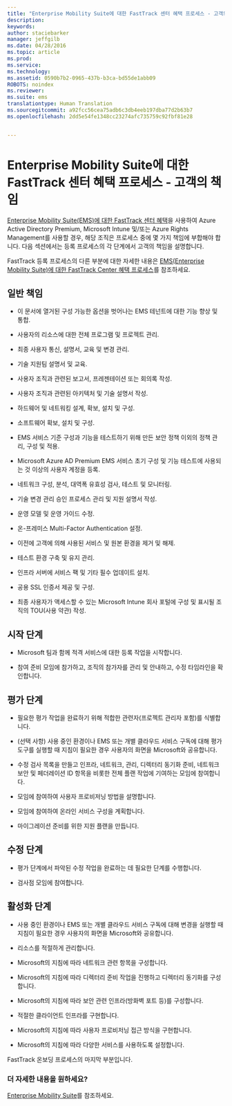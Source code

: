 ```yaml
---
title: "Enterprise Mobility Suite에 대한 FastTrack 센터 혜택 프로세스 - 고객의 책임"
description: 
keywords: 
author: staciebarker
manager: jeffgilb
ms.date: 04/28/2016
ms.topic: article
ms.prod: 
ms.service: 
ms.technology: 
ms.assetid: 0590b7b2-0965-437b-b3ca-bd55de1abb09
ROBOTS: noindex
ms.reviewer: 
ms.suite: ems
translationtype: Human Translation
ms.sourcegitcommit: a92fcc56cea75adb6c3db4eeb197dba77d2b63b7
ms.openlocfilehash: 2dd5e54fe1348cc23274afc735759c92fbf81e28


---
```


# Enterprise Mobility Suite에 대한 FastTrack 센터 혜택 프로세스 - 고객의 책임

[Enterprise Mobility Suite(EMS)에 대한 FastTrack 센터 혜택](fasttrack-center-benefit-for-enterprise-mobility-suite-ems.md)을 사용하여 Azure Active Directory Premium, Microsoft Intune 및/또는 Azure Rights Management를 사용할 경우, 해당 조직은 프로세스 중에 몇 가지 책임에 부합해야 합니다. 다음 섹션에서는 등록 프로세스의 각 단계에서 고객의 책임을 설명합니다.

FastTrack 등록 프로세스의 다른 부분에 대한 자세한 내용은 [EMS(Enterprise Mobility Suite)에 대한 FastTrack Center 혜택 프로세스](fasttrack-center-benefit-process-for-enterprise-mobility-suite-ems.md)를 참조하세요.

## 일반 책임

-   이 문서에 열거된 구성 가능한 옵션을 벗어나는 EMS 테넌트에 대한 기능 향상 및 통합.

-   사용자의 리소스에 대한 전체 프로그램 및 프로젝트 관리.

-   최종 사용자 통신, 설명서, 교육 및 변경 관리.

-   기술 지원팀 설명서 및 교육.

-   사용자 조직과 관련된 보고서, 프레젠테이션 또는 회의록 작성.

-   사용자 조직과 관련된 아키텍처 및 기술 설명서 작성.

-   하드웨어 및 네트워킹 설계, 확보, 설치 및 구성.

-   소프트웨어 확보, 설치 및 구성.

-   EMS 서비스 기준 구성과 기능을 테스트하기 위해 만든 보안 정책 이외의 정책 관리, 구성 및 적용.

-   Microsoft Azure AD Premium EMS 서비스 초기 구성 및 기능 테스트에 사용되는 것 이상의 사용자 계정을 등록.

-   네트워크 구성, 분석, 대역폭 유효성 검사, 테스트 및 모니터링.

-   기술 변경 관리 승인 프로세스 관리 및 지원 설명서 작성.

-   운영 모델 및 운영 가이드 수정.

-   온-프레미스 Multi-Factor Authentication 설정.

-   이전에 고객에 의해 사용된 서비스 및 원본 환경을 제거 및 해제.

-   테스트 환경 구축 및 유지 관리.

-   인프라 서버에 서비스 팩 및 기타 필수 업데이트 설치.

-   공용 SSL 인증서 제공 및 구성.

-   최종 사용자가 액세스할 수 있는 Microsoft Intune 회사 포털에 구성 및 표시될 조직의 TOU(사용 약관) 작성.

## 시작 단계

-   Microsoft 팀과 함께 적격 서비스에 대한 등록 작업을 시작합니다.

-   참여 준비 모임에 참가하고, 조직의 참가자를 관리 및 안내하고, 수정 타임라인을 확인합니다.

## 평가 단계

-   필요한 평가 작업을 완료하기 위해 적합한 관련자(프로젝트 관리자 포함)를 식별합니다.

-   (선택 사항) 사용 중인 환경이나 EMS 또는 개별 클라우드 서비스 구독에 대해 평가 도구를 실행할 때 지침이 필요한 경우 사용자의 화면을 Microsoft와 공유합니다.

-   수정 검사 목록을 만들고 인프라, 네트워크, 관리, 디렉터리 동기화 준비, 네트워크 보안 및 페더레이션 ID 항목을 비롯한 전체 플랜 작업에 기여하는 모임에 참여합니다.

-   모임에 참여하여 사용자 프로비저닝 방법을 설명합니다.

-   모임에 참여하여 온라인 서비스 구성을 계획합니다.

-   마이그레이션 준비를 위한 지원 플랜을 만듭니다.

## 수정 단계

-   평가 단계에서 파악된 수정 작업을 완료하는 데 필요한 단계를 수행합니다.

-   검사점 모임에 참여합니다.

## 활성화 단계

-   사용 중인 환경이나 EMS 또는 개별 클라우드 서비스 구독에 대해 변경을 실행할 때 지침이 필요한 경우 사용자의 화면을 Microsoft와 공유합니다.

-   리소스를 적절하게 관리합니다.

-   Microsoft의 지침에 따라 네트워크 관련 항목을 구성합니다.

-   Microsoft의 지침에 따라 디렉터리 준비 작업을 진행하고 디렉터리 동기화를 구성합니다.

-   Microsoft의 지침에 따라 보안 관련 인프라(방화벽 포트 등)를 구성합니다.

-   적절한 클라이언트 인프라를 구현합니다.

-   Microsoft의 지침에 따라 사용자 프로비저닝 접근 방식을 구현합니다.

-   Microsoft의 지침에 따라 다양한 서비스를 사용하도록 설정합니다.

FastTrack 온보딩 프로세스의 마지막 부분입니다.

### 더 자세한 내용을 원하세요?
[Enterprise Mobility Suite](https://www.microsoft.com/en-us/server-cloud/enterprise-mobility/overview.aspx)를 참조하세요.




<!--HONumber=Jul16_HO3-->


